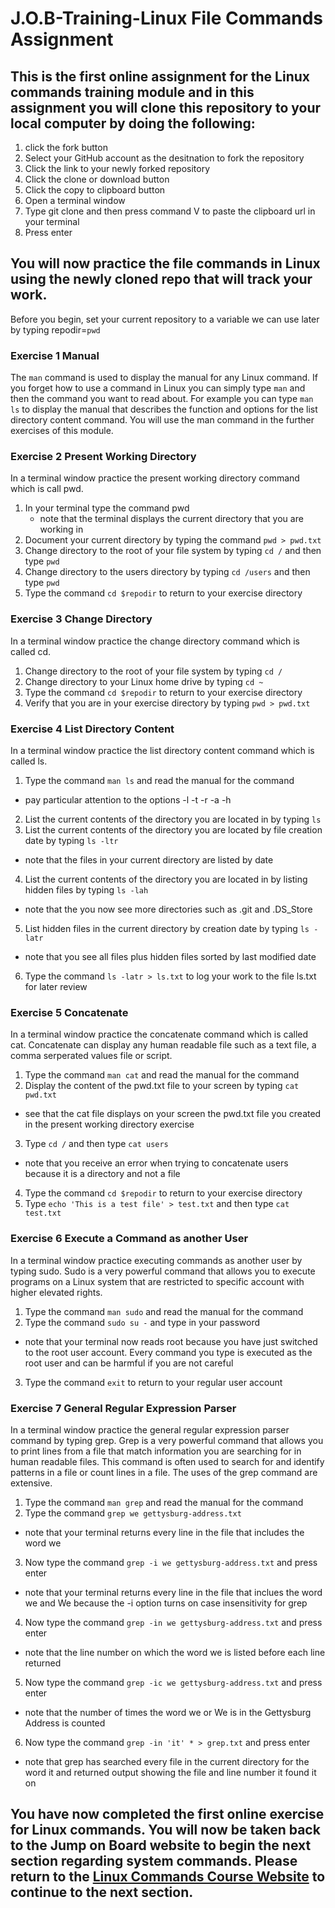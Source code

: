 # J.O.B-Training-Linux File Commands Assignment

## This is the first online assignment for the Linux commands training module and in this assignment you will clone this repository to your local computer by doing the following:
1. click the fork button
2. Select your GitHub account as the desitnation to fork the repository
3. Click the link to your newly forked repository
4. Click the clone or download button
5. Click the copy to clipboard button
6. Open a terminal window
7. Type git clone and then press command V to paste the clipboard url in your terminal
8. Press enter

## You will now practice the file commands in Linux using the newly cloned repo that will track your work.
Before you begin, set your current repository to a variable we can use later by typing repodir=`pwd`

### Exercise 1 Manual
The ```man``` command is used to display the manual for any Linux command. If you forget how to use a command in Linux you can simply type ```man``` and then the command you want to read about. For example you can type ```man ls``` to display the manual that describes the function and options for the list directory content command. You will use the man command in the further exercises of this module.

### Exercise 2 Present Working Directory
In a terminal window practice the present working directory command which is call pwd.

1. In your terminal type the command pwd
	* note that the terminal displays the current directory that you are working in
2. Document your current directory by typing the command ```pwd > pwd.txt```
3. Change directory to the root of your file system by typing ```cd /``` and then type ```pwd```
4. Change directory to the users directory by typing ```cd /users``` and then type ```pwd```
5. Type the command ```cd $repodir``` to return to your exercise directory

### Exercise 3 Change Directory
In a terminal window practice the change directory command which is called cd. 

1. Change directory to the root of your file system by typing ```cd /```
2. Change directory to your Linux home drive by typing ```cd ~```
3. Type the command ```cd $repodir``` to return to your exercise directory
4. Verify that you are in your exercise directory by typing ```pwd > pwd.txt```

### Exercise 4 List Directory Content
In a terminal window practice the list directory content command which is called ls.

1. Type the command ```man ls``` and read the manual for the command
  * pay particular attention to the options -l -t -r -a -h
2. List the current contents of the directory you are located in by typing ```ls```
3. List the current contents of the directory you are located by file creation date by typing ```ls -ltr```
  * note that the files in your current directory are listed by date
4. List the current contents of the directory you are located in by listing hidden files by typing ```ls -lah```
  * note that the you now see more directories such as .git and .DS_Store
5. List hidden files in the current directory by creation date by typing ```ls -latr```
  * note that you see all files plus hidden files sorted by last modified date
6. Type the command ```ls -latr > ls.txt``` to log your work to the file ls.txt for later review

### Exercise 5 Concatenate
In a terminal window practice the concatenate command which is called cat. Concatenate can display any human readable file such as a text file, a comma serperated values file or script.

1. Type the command ```man cat``` and read the manual for the command
2. Display the content of the pwd.txt file to your screen by typing ```cat pwd.txt```
  * see that the cat file displays on your screen the pwd.txt file you created in the present working directory exercise
3. Type ```cd /``` and then type ```cat users```
  * note that you receive an error when trying to concatenate users because it is a directory and not a file 
4. Type the command ```cd $repodir``` to return to your exercise directory
5. Type ```echo 'This is a test file' > test.txt``` and then type ```cat test.txt```

### Exercise 6 Execute a Command as another User
In a terminal window practice executing commands as another user by typing sudo. Sudo is a very powerful command that allows you to execute programs on a Linux system that are restricted to specific account with higher elevated rights.
1. Type the command ```man sudo``` and read the manual for the command
2. Type the command ```sudo su -``` and type in your password
  * note that your terminal now reads root because you have just switched to the root user account. Every command you type is executed as the root user and can be harmful if you are not careful
3. Type the command ```exit``` to return to your regular user account

### Exercise 7 General Regular Expression Parser
In a terminal window practice the general regular expression parser command by typing grep. Grep is a very powerful command that allows you to print lines from a file that match information you are searching for in human readable files. This command is often used to search for and identify patterns in a file or count lines in a file. The uses of the grep command are extensive.

1. Type the command ```man grep``` and read the manual for the command
2. Type the command ```grep we gettysburg-address.txt```
  * note that your terminal returns every line in the file that includes the word we
3. Now type the command ```grep -i we gettysburg-address.txt``` and press enter
  * note that your terminal returns every line in the file that inclues the word we and We because the -i option turns on case insensitivity for grep
4. Now type the command ```grep -in we gettysburg-address.txt``` and press enter
  * note that the line number on which the word we is listed before each line returned
5) Now type the command ```grep -ic we gettysburg-address.txt``` and press enter
  * note that the number of times the word we or We is in the Gettysburg Address is counted
6. Now type the command ```grep -in 'it' * > grep.txt``` and press enter
  * note that grep has searched every file in the current directory for the word it and returned output showing the file and line number it found it on

## You have now completed the first online exercise for Linux commands. You will now be taken back to the Jump on Board website to begin the next section regarding system commands. Please return to the <a href="https://kevinhanson.github.io/J.O.B.-Jump-On-Board#system" target="_blank">Linux Commands Course Website</a> to continue to the next section.
